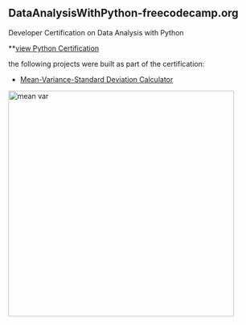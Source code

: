 ## DataAnalysisWithPython-freecodecamp.org
Developer Certification on Data Analysis with Python

**[view Python Certification](https://www.freecodecamp.org/certification/dajo/data-analysis-with-python-v7)

the following projects were built as part of the certification:

- [Mean-Variance-Standard Deviation Calculator](https://replit.com/@DaJo/fcc-mean-var-std#main.py)

<img width="449" alt="mean var" src="https://github.com/dajo09/DataAnalysisWithPython-freecodecamp.org/assets/33592524/b9a366dd-13fd-47c3-bf00-b1fb531293ba">


  

  
